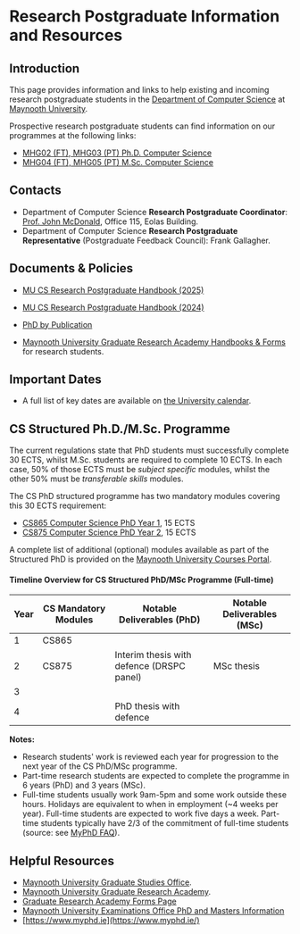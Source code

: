 
# Research Postgraduate Information and Resources

## Introduction
This page provides information and links to help existing and incoming research postgraduate students in the [Department of Computer Science](https://www.maynoothuniversity.ie/computer-science) at [Maynooth University](https://www.maynoothuniversity.ie/).

Prospective research postgraduate students can find information on our programmes at the following links:
- [MHG02 (FT), MHG03 (PT) Ph.D. Computer Science](https://www.maynoothuniversity.ie/study-maynooth/postgraduate-studies/courses/phd-computer-science)
- [MHG04 (FT), MHG05 (PT) M.Sc. Computer Science](https://www.maynoothuniversity.ie/study-maynooth/postgraduate-studies/courses/msc-computer-science)

## Contacts
- Department of Computer Science **Research Postgraduate Coordinator**: [Prof. John McDonald](mailto://John.McDonald@mu.ie), Office 115, Eolas Building. 
- Department of Computer Science **Research Postgraduate Representative** (Postgraduate Feedback Council): Frank Gallagher.

## Documents & Policies

- [MU CS Research Postgraduate Handbook (2025)](PG_Handbook.md)
- [MU CS Research Postgraduate Handbook (2024)](Resources/Documents/PG_Handbook_2024.pdf)


- [PhD by Publication](Resources/Documents/PhD-by-Publication-CS.pdf)
- [Maynooth University Graduate Research Academy Handbooks & Forms](https://www.maynoothuniversity.ie/graduate-research-academy/stipend-and-fees-forms-research-students) for research students.

## Important Dates

- A full list of key dates are available  on [the University calendar](https://www.maynoothuniversity.ie/registrar/key-term-dates). 


## CS Structured Ph.D./M.Sc. Programme

The current regulations state that PhD students must successfully complete 30 ECTS, whilst M.Sc. students are required to complete 10 ECTS. In each case, 50% of those ECTS must be *subject specific* modules, whilst the other 50% must be *transferable skills* modules. 

The CS PhD structured programme has two  mandatory modules covering this 30 ECTS requirement:

- [CS865 Computer Science PhD Year 1](https://apps.maynoothuniversity.ie/courses/?TARGET=MODULE&MODE=VIEW&MODULE_CODE=CS865), 15 ECTS
- [CS875 Computer Science PhD Year 2](https://apps.maynoothuniversity.ie/courses/?TARGET=MODULE&MODE=VIEW&MODULE_CODE=CS875), 15 ECTS 

A complete list of additional (optional) modules available as part of the Structured PhD is provided  on the [Maynooth University Courses Portal](https://apps.maynoothuniversity.ie/courses/?TARGET=QS&MODE=VIEW&QUALIFICATION_CODE=PHDS&TARGET_SOURCE=CS#ANCHOR_SEARCH). 


#### Timeline Overview  for CS Structured PhD/MSc Programme (Full-time)

| Year | CS Mandatory Modules | Notable Deliverables (PhD) | Notable Deliverables (MSc) |
|------|----------------------|----------------------------|----------------------------|
| 1    | CS865                |                            |                            |
| 2    | CS875                | Interim thesis with defence (DRSPC panel) | MSc thesis                 |
| 3    |                      |                            |                            |
| 4    |                      | PhD thesis with defence    |                            |  

**Notes:**

- Research students' work is reviewed each year for progression to the next year of the CS PhD/MSc programme. 
- Part-time research students are expected to complete the programme in 6 years (PhD) and 3 years (MSc).
- Full-time students usually work 9am-5pm and some work outside these hours. Holidays are equivalent to when in employment (~4 weeks per year). Full-time students are expected to work five days a week. Part-time students typically have 2/3 of the commitment of full-time students (source: see [MyPhD FAQ](https://www.myphd.ie/for-phd-students/faq)).




## Helpful Resources
- [Maynooth University Graduate Studies Office](https://www.maynoothuniversity.ie/graduate-studies).
- [Maynooth University Graduate Research Academy](https://www.maynoothuniversity.ie/graduate-research-academy).
- [Graduate Research Academy Forms Page](https://www.maynoothuniversity.ie/graduate-research-academy/stipend-and-fees-forms-research-students)
- [Maynooth University Examinations Office PhD and Masters Information](https://www.maynoothuniversity.ie/exams/postgraduate-information)
- [https://www.myphd.ie](https://www.myphd.ie/)



 
